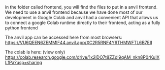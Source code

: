 in the folder called frontend, you will find the files to put in a anvil frontend. We need to use a anvil frontend because we have done most of our development in Google Colab and anvil had a convenient API that allows us to connect a google Colab runtime directly to their frontend, acting as a fully python frontend

The anvil app can be accessed here from most browsers: https://VU6QEEN6ZEMMIF44.anvil.app/XC2R5RNF4Y6THMWFTL6B7EII

The colab is here: (view only) https://colab.research.google.com/drive/1x2lDO7t8ZZdl9qAM_nkn8P0rKuIXLfPa?usp=sharing
